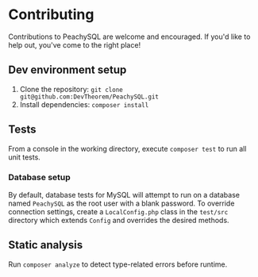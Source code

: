 # Contributing

Contributions to PeachySQL are welcome and encouraged.
If you'd like to help out, you've come to the right place!

## Dev environment setup

1. Clone the repository: `git clone git@github.com:DevTheorem/PeachySQL.git`
2. Install dependencies: `composer install`

## Tests

From a console in the working directory, execute `composer test` to run all unit tests.

### Database setup

By default, database tests for MySQL will attempt to run on a database named
`PeachySQL` as the root user with a blank password. To override connection settings,
create a `LocalConfig.php` class in the `test/src` directory which extends `Config`
and overrides the desired methods.

## Static analysis

Run `composer analyze` to detect type-related errors before runtime.
